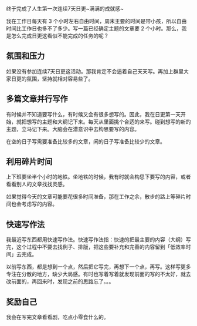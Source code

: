 终于完成了人生第一次连续7天日更~满满的成就感~

我在工作日每天有 3 个小时左右自由时间，周末主要的时间是带小孩，所以自由时间比工作日也多不了多少。写一篇已经确定主题的文章要 2 个小时。那么，我是怎么完成日更这看似不能完成的任务的呢？

## 氛围和压力
如果没有参加连续7天日更这活动。那我肯定不会逼着自己天天写。再加上群里大家日更的氛围，坚持就相对容易些了。

## 多篇文章并行写作
有时候并不知道要写什么，有时候又会有很多想写的。因此，我在日更第一天开始，就把想写的主题和大纲记下来。每天从里面挑个合适的来写。碰到想写的新的主题，立马记下来。大脑会在潜意识中去构思要写的内容。

在空的日子写需要准备比较多的文章，闲的日子写准备比较少的文章。

## 利用碎片时间
上下班要坐半个小时的地铁。坐地铁的时候，我有时就会构思下要写的内容，或者看看别人的文章找找灵感。

如果觉得今天的文章可能要花很多时间准备，那在工作之余，散步的路上等碎片时间也会考虑写的内容。

## 快速写作法
我最近写东西都用快速写作法。快速写作法指：快速的把最主要的内容（大纲）写完，这个过程中不要去找例子、排版，把这些要补充和完善的内容留到「低效率时间」去完成。

以前写东西，都是想到一个点，然后把它写完，再想下一个点，再写。这样写更多专注在分散的地方，缺少大局感。有时也写着写着就发现前面的写的不太好，就去改前面的，再回来时，发现之前的思路忘了。。。

## 奖励自己
我会在写完文章看看剧，吃点小零食什么的。
